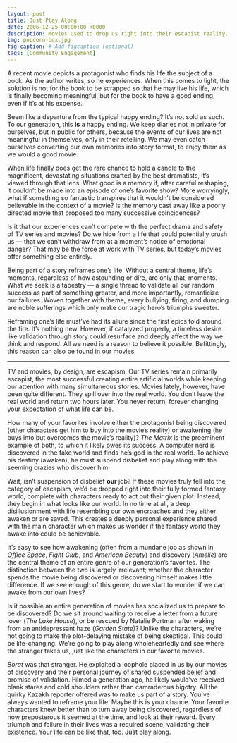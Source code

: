 ```yaml
---
layout: post
title: Just Play Along
date: 2006-12-25 00:00:00 +0000
description: Movies used to drop us right into their escapist reality. Why do they now include that transition in the movie itself?
img: popcorn-box.jpg
fig-caption: # Add figcaption (optional)
tags: [Community Engagement]
---
```

A recent movie depicts a protagonist who finds his life the subject of a book. As the author writes, so he experiences. When this comes to light, the solution is not for the book to be scrapped so that he may live his life, which is finally becoming meaningful, but for the book to have a good ending, even if it’s at his expense.

Seem like a departure from the typical happy ending? It’s not sold as such. To our generation, this **is** a happy ending. We keep diaries not in private for ourselves, but in public for others, because the events of our lives are not meaningful in themselves, only in their retelling. We may even catch ourselves converting our own memories into story format, to enjoy them as we would a good movie.

When life finally does get the rare chance to hold a candle to the magnificent, devastating situations crafted by the best dramatists, it’s viewed through that lens. What good is a memory if, after careful reshaping, it couldn’t be made into an episode of one’s favorite show? More worryingly, what if something so fantastic transpires that it wouldn’t be considered believable in the context of a movie? Is the memory cast away like a poorly directed movie that proposed too many successive coincidences?

Is it that our experiences can’t compete with the perfect drama and safety of TV series and movies? Do we hide from a life that could potentially crush us — that we can’t withdraw from at a moment’s notice of emotional danger? That may be the force at work with TV series, but today’s movies offer something else entirely.

Being part of a story reframes one’s life. Without a central theme, life’s moments, regardless of how astounding or dire, are only that, moments. What we seek is a tapestry — a single thread to validate all our random success as part of something greater, and more importantly, romanticize our failures. Woven together with theme, every bullying, firing, and dumping are noble sufferings which only make our tragic hero’s triumphs sweeter.

Reframing one’s life must’ve had its allure since the first epics told around the fire. It’s nothing new. However, if catalyzed properly, a timeless desire like validation through story could resurface and deeply affect the way we think and respond. All we need is a reason to believe it possible. Befittingly, this reason can also be found in our movies.

---

TV and movies, by design, are escapism. Our TV series remain primarily escapist, the most successful creating entire artificial worlds while keeping our attention with many simultaneous stories. Movies lately, however, have been quite different. They spill over into the real world. You don’t leave the real world and return two hours later. You never return, forever changing your expectation of what life can be.

How many of your favorites involve either the protagonist being discovered (other characters get him to buy into the movie’s reality) or awakening (he buys into but overcomes the movie’s reality)? *The Matrix* is the preeminent example of both, to which it likely owes its success. A computer nerd is discovered in the fake world and finds he’s god in the real world. To achieve his destiny (awaken), he must suspend disbelief and play along with the seeming crazies who discover him.

Wait, isn’t suspension of disbelief **our** job? If these movies truly fell into the category of escapism, we’d be dropped right into their fully formed fantasy world, complete with characters ready to act out their given plot. Instead, they begin in what looks like our world. In no time at all, a deep disillusionment with life resembling our own encroaches and they either awaken or are saved. This creates a deeply personal experience shared with the main character which makes us wonder if the fantasy world they awake into could be achievable.

It’s easy to see how awakening (often from a mundane job as shown in *Office Space*, *Fight Club*, and *American Beauty*) and discovery (*Amélie*) are the central theme of an entire genre of our generation’s favorites. The distinction between the two is largely irrelevant; whether the character spends the movie being discovered or discovering himself makes little difference. If we see enough of this genre, do we start to wonder if we can awake from our own lives?

Is it possible an entire generation of movies has socialized us to prepare to be discovered? Do we sit around waiting to receive a letter from a future lover (*The Lake House*), or be rescued by Natalie Portman after waking from an antidepressant haze (*Garden State*)? Unlike the characters, we’re not going to make the plot-delaying mistake of being skeptical. This could be life-changing. We’re going to play along wholeheartedly and see where the stranger takes us, just like the characters in our favorite movies.

*Borat* was that stranger. He exploited a loophole placed in us by our movies of discovery and their personal journey of shared suspended belief and promise of validation. Filmed a generation ago, he likely would’ve received blank stares and cold shoulders rather than camraderous bigotry. All the quirky Kazakh reporter offered was to make us part of a story. You’ve always wanted to reframe your life. Maybe this is your chance. Your favorite characters knew better than to turn away being discovered, regardless of how preposterous it seemed at the time, and look at their reward. Every triumph and failure in their lives was a required scene, validating their existence. Your life can be like that, too. Just play along.